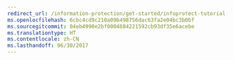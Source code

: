 ```yaml
---
redirect_url: /information-protection/get-started/infoprotect-tutorial-step2
ms.openlocfilehash: 6cbc4cd9c210a09b498756dac63fa2e04bc3b0bf
ms.sourcegitcommit: 04eb4990e2bf0004684221592cb93df35e6acebe
ms.translationtype: HT
ms.contentlocale: zh-CN
ms.lasthandoff: 06/30/2017
---
```

